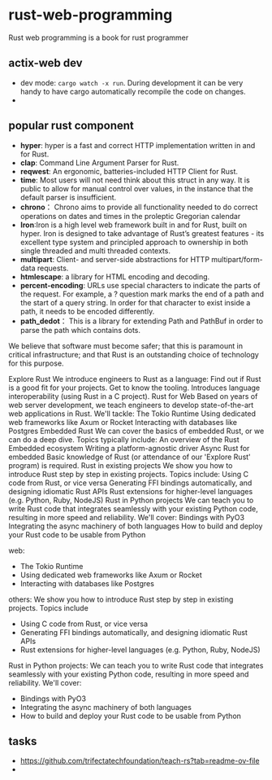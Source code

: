 # rust-web-programming
Rust web programming is a book for rust programmer




## actix-web dev

- dev mode: `cargo watch -x run`. During development it can be very handy to have cargo automatically recompile the code on changes.
- 


## popular rust component

- **hyper**: hyper is a fast and correct HTTP implementation written in and for Rust.
- **clap**: Command Line Argument Parser for Rust.
- **reqwest**: An ergonomic, batteries-included HTTP Client for Rust.
- **time**: Most users will not need think about this struct in any way. It is public to allow for manual control over values, in the instance that the default parser is insufficient.
- **chrono**： Chrono aims to provide all functionality needed to do correct operations on dates and times in the proleptic Gregorian calendar
- **Iron**:Iron is a high level web framework built in and for Rust, built on hyper. Iron is designed to take advantage of Rust’s greatest features - its excellent type system and principled approach to ownership in both single threaded and multi threaded contexts.
- **multipart**: Client- and server-side abstractions for HTTP multipart/form-data requests.
- **htmlescape**: a library for HTML encoding and decoding.
- **percent-encoding**: URLs use special characters to indicate the parts of the request. For example, a ? question mark marks the end of a path and the start of a query string. In order for that character to exist inside a path, it needs to be encoded differently.
- **path_dedot**： This is a library for extending Path and PathBuf in order to parse the path which contains dots.


We believe that software must become safer; that this is paramount in critical infrastructure;
and that Rust is an outstanding choice of technology for this purpose.

Explore Rust
We introduce engineers to Rust as a language:
Find out if Rust is a good fit for your projects.
Get to know the tooling.
Introduces language interoperability (using Rust in a C project).
Rust for Web
Based on years of web server development, we teach engineers to develop state-of-the-art web applications in Rust. We'll tackle:
The Tokio Runtime
Using dedicated web frameworks like Axum or Rocket
Interacting with databases like Postgres
Embedded Rust
We can cover the basics of embedded Rust, or we can do a deep dive. Topics typically include:
An overview of the Rust Embedded ecosystem
Writing a platform-agnostic driver
Async Rust for embedded
Basic knowledge of Rust (or attendance of our 'Explore Rust' program) is required.
Rust in existing projects
We show you how to introduce Rust step by step in existing projects. Topics include:
Using C code from Rust, or vice versa
Generating FFI bindings automatically, and designing idiomatic Rust APIs
Rust extensions for higher-level languages (e.g. Python, Ruby, NodeJS)
Rust in Python projects
We can teach you to write Rust code that integrates seamlessly with your existing Python code, resulting in more speed and reliability. We'll cover:
Bindings with PyO3
Integrating the async machinery of both languages
How to build and deploy your Rust code to be usable from Python


web:
- The Tokio Runtime
- Using dedicated web frameworks like Axum or Rocket
- Interacting with databases like Postgres

others:
We show you how to introduce Rust step by step in existing projects. Topics include
- Using C code from Rust, or vice versa
- Generating FFI bindings automatically, and designing idiomatic Rust APIs
- Rust extensions for higher-level languages (e.g. Python, Ruby, NodeJS)


Rust in Python projects:
We can teach you to write Rust code that integrates seamlessly with your existing Python code, resulting in more speed and reliability. We'll cover:
- Bindings with PyO3
- Integrating the async machinery of both languages
- How to build and deploy your Rust code to be usable from Python


## tasks
- https://github.com/trifectatechfoundation/teach-rs?tab=readme-ov-file
- 